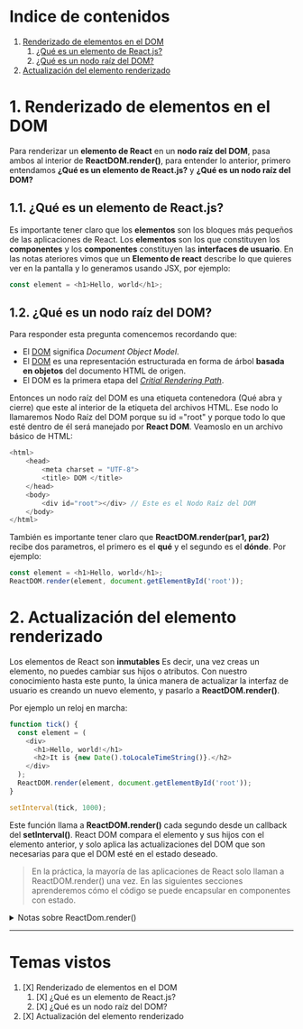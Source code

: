 # Indice de contenidos

1. [Renderizado de elementos en el DOM](#dom)
    1. [¿Qué es un elemento de React.js?](#elemento)
    2. [¿Qué es un nodo raíz del DOM?](#nodoraiz)
2. [Actualización del elemento renderizado](#actualizacion)

<a name="dom"/>

# 1. Renderizado de elementos en el DOM

Para renderizar un **elemento de React** en un **nodo raíz del DOM**, pasa ambos al interior de **ReactDOM.render()**, para entender lo anterior, primero entendamos **¿Qué es un elemento de React.js?** y **¿Qué es un nodo raíz del DOM?**

<a name="elemento"/>

## 1.1. ¿Qué es un elemento de React.js?

Es importante tener claro que los **elementos** son los bloques más pequeños de las aplicaciones de React.
Los **elementos** son los que constituyen los **componentes** y los **componentes** constituyen las **interfaces de usuario**.
En las notas ateriores vimos que un **Elemento de react** describe lo que quieres ver en la pantalla y lo generamos usando JSX, por ejemplo:

```js 
const element = <h1>Hello, world</h1>;
```

<a name="nodoraiz"/>

## 1.2. ¿Qué es un nodo raíz del DOM?

Para responder esta pregunta comencemos recordando que:
- El [DOM](https://medium.com/jspoint/understanding-basics-of-dom-265b73d958d1) significa *Document Object Model*.
- El [DOM](https://levelup.gitconnected.com/what-is-the-dom-6522bf1d312b) es una representación estructurada en forma de árbol **basada en objetos** del documento HTML de origen.
- El DOM es la primera etapa del [*Critial Rendering Path*](https://dev.to/codesensei/critical-rendering-path-39m).

Entonces un nodo raíz del DOM es una etiqueta contenedora (Qué abra y cierre) que este al interior de la etiqueta <body></body> del archivos HTML. Ese nodo lo llamaremos Nodo Raíz del DOM porque su id ="root" y porque todo lo que esté dentro de él será manejado por **React DOM**.
Veamoslo en un archivo básico de HTML:

```js
<html> 
    <head> 
        <meta charset = "UTF-8"> 
        <title> DOM </title>
    </head> 
    <body> 
        <div id="root"></div> // Este es el Nodo Raíz del DOM
    </body> 
</html>
```

También es importante tener claro que **ReactDOM.render(par1, par2)** recibe dos parametros, el primero es el **qué** y el segundo es el **dónde**. Por ejemplo:

```js
const element = <h1>Hello, world</h1>;
ReactDOM.render(element, document.getElementById('root'));
```

<a name="actualizacion"/>

# 2. Actualización del elemento renderizado

Los elementos de React son **inmutables** Es decir, una vez creas un elemento, no puedes cambiar sus hijos o atributos. Con nuestro conocimiento hasta este punto, la única manera de actualizar la interfaz de usuario es creando un nuevo elemento, y pasarlo a **ReactDOM.render()**.

Por ejemplo un reloj en marcha:
```js
function tick() {
  const element = (
    <div>
      <h1>Hello, world!</h1>
      <h2>It is {new Date().toLocaleTimeString()}.</h2>
    </div>
  );
  ReactDOM.render(element, document.getElementById('root'));
}

setInterval(tick, 1000);
```
Este función llama a **ReactDOM.render()** cada segundo desde un callback del **setInterval()**.
React DOM compara el elemento y sus hijos con el elemento anterior, y solo aplica las actualizaciones del DOM que son necesarias para que el DOM esté en el estado deseado.

> En la práctica, la mayoría de las aplicaciones de React solo llaman a ReactDOM.render() una   vez. En las siguientes secciones aprenderemos cómo el código se puede encapsular en componentes con estado.

<details>
           <summary>Notas sobre ReactDom.render()</summary>
           <ul>
           <li>ReactDOM.render() controla el contenido del nodo contenedor que suministras. Cualquiera de los elementos DOM dentro de este son reemplazados cuando se llama por primera vez. Las llamadas posteriores utilizan el algoritmo de diferenciado de React DOM para actualizaciones eficientes.</li>
           <li>ReactDOM.render() no modifica el nodo contenedor (solo modifica los hijos del contenedor). Puede ser posible insertar un componente en un nodo existente del DOM sin sobrescribir los hijos existentes.</li>
           <li>ReactDOM.render() actualmente retorna una referencia a la instancia ReactComponent raíz. Sin embargo, utilizar este valor retornado es una práctica vieja, y debe ser evitada debido a que en futuras versiones de React puede que los componentes se rendericen de manera asíncrona en algunos casos. Si deseas obtener una referencia a la instancia ReactComponent raíz, la solución preferida es agregar una referencia mediante callback al elemento raíz.</li>
           <li>El uso de ReactDOM.render() para hidratar un contenedor renderizado por servidor esta despreciado, y será eliminado en la versión 17 de React. Usa en su lugar hydrate().</li>
           </ul>
</details>

- - - -

# Temas vistos
1. [X] Renderizado de elementos en el DOM
    1. [X] ¿Qué es un elemento de React.js?
    2. [X] ¿Qué es un nodo raíz del DOM?
2. [X] Actualización del elemento renderizado
